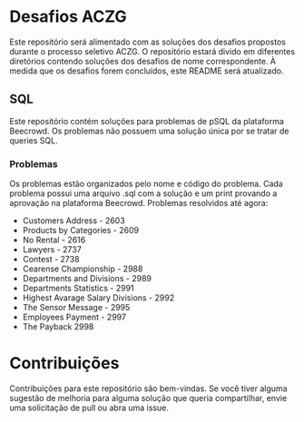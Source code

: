 # Desafios ACZG
Este repositório será alimentado com as soluções dos desafios propostos durante o processo seletivo ACZG.
O repositório estará divido em diferentes diretórios contendo soluções dos desafios de nome correspondente. À medida que os desafios forem concluídos, este README será atualizado.
 
## SQL
Este repositório contém soluções para problemas de pSQL da plataforma Beecrowd. Os problemas não possuem uma solução única por se tratar de queries SQL.
### Problemas
Os problemas estão organizados pelo nome e código do problema. Cada problema possui uma arquivo .sql com a solução e um print provando a aprovação na plataforma Beecrowd.
Problemas resolvidos até agora:

- Customers Address - 2603
- Products by Categories - 2609
- No Rental - 2616
- Lawyers - 2737
- Contest - 2738
- Cearense Championship - 2988
- Departments and Divisions - 2989
- Departments Statistics - 2991
- Highest Avarage Salary Divisions - 2992
- The Sensor Message - 2995
- Employees Payment - 2997
- The Payback 2998

# Contribuições
Contribuições para este repositório são bem-vindas. Se você tiver alguma sugestão de melhoria para alguma solução que queria compartilhar, envie uma solicitação de pull ou abra uma issue.